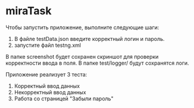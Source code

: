 # miraTask

Чтобы запустить приложение, выполните следующие шаги:
1) В файле testData.json введите корректный логин и пароль.
2) запустите файл testng.xml

В папке screenshot будет сохранен скриншот для проверки корректности ввода в поля.
В папке test/logger/ будут сохранятся логи.

Приложение реализует 3 теста:
1) Корректный ввод данных
2) Некорректный ввод данных
3) Работа со страницей "Забыли пароль"
